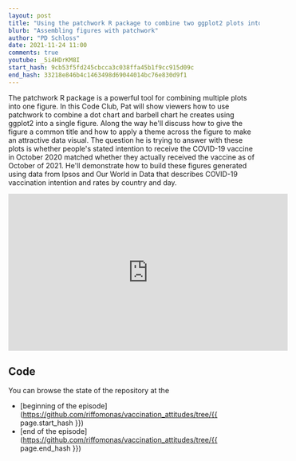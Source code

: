 ```yaml
---
layout: post
title: "Using the patchwork R package to combine two ggplot2 plots into one figure (CC166)"
blurb: "Assembling figures with patchwork"
author: "PD Schloss"
date: 2021-11-24 11:00
comments: true
youtube: _5i4HDrKM8I
start_hash: 9cb53f5fd245cbcca3c038ffa45b1f9cc915d09c
end_hash: 33218e846b4c1463498d69044014bc76e830d9f1
---
```


The patchwork R package is a powerful tool for combining multiple plots into one figure. In this Code Club, Pat will show viewers how to use patchwork to combine a dot chart and barbell chart he creates using ggplot2 into a single figure. Along the way he'll discuss how to give the figure a common title and how to apply a theme across the figure to make an attractive data visual. The question he is trying to answer with these plots is whether people's stated intention to receive the COVID-19 vaccine in October 2020 matched whether they actually received the vaccine as of October of 2021. He'll demonstrate how to build these figures generated using data from Ipsos and Our World in Data that describes COVID-19 vaccination intention and rates by country and day.

<iframe style="margin: 0 auto;display:block;" width="560" height="315" src="https://www.youtube.com/embed/{{ page.youtube }}" frameborder="0" allow="accelerometer; autoplay; encrypted-media; gyroscope; picture-in-picture" allowfullscreen></iframe>


## Code

You can browse the state of the repository at the
* [beginning of the episode](https://github.com/riffomonas/vaccination_attitudes/tree/{{ page.start_hash }})
* [end of the episode](https://github.com/riffomonas/vaccination_attitudes/tree/{{ page.end_hash }})
